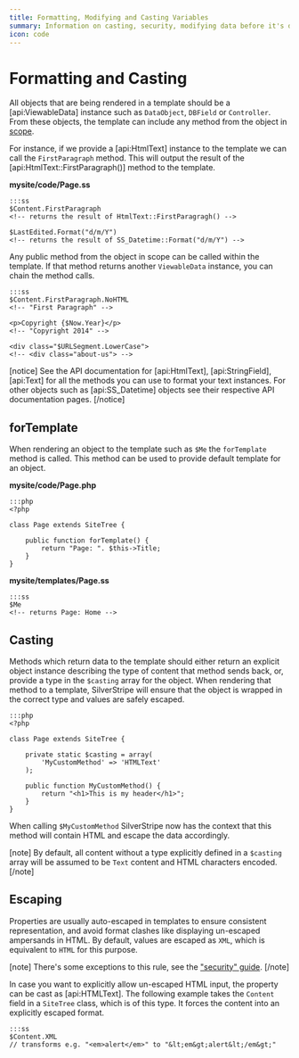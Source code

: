 ```yaml
---
title: Formatting, Modifying and Casting Variables
summary: Information on casting, security, modifying data before it's displayed to the user and how to format data within the template.
icon: code
---
```

# Formatting and Casting

All objects that are being rendered in a template should be a [api:ViewableData] instance such as `DataObject`, 
`DBField` or `Controller`. From these objects, the template can include any method from the object in 
[scope](syntax#scope).

For instance, if we provide a [api:HtmlText] instance to the template we can call the `FirstParagraph` method. This will 
output the result of the [api:HtmlText::FirstParagraph()] method to the template.

**mysite/code/Page.ss**

	:::ss
	$Content.FirstParagraph
	<!-- returns the result of HtmlText::FirstParagragh() -->

	$LastEdited.Format("d/m/Y")
	<!-- returns the result of SS_Datetime::Format("d/m/Y") -->

Any public method from the object in scope can be called within the template. If that method returns another 
`ViewableData` instance, you can chain the method calls.

	:::ss
	$Content.FirstParagraph.NoHTML
	<!-- "First Paragraph" -->

	<p>Copyright {$Now.Year}</p>
	<!-- "Copyright 2014" -->

	<div class="$URLSegment.LowerCase">
	<!-- <div class="about-us"> -->

[notice]
See the API documentation for [api:HtmlText], [api:StringField], [api:Text] for all the methods you can use to format 
your text instances. For other objects such as [api:SS_Datetime] objects see their respective API documentation pages.
[/notice]

## forTemplate

When rendering an object to the template such as `$Me` the `forTemplate` method is called. This method can be used to 
provide default template for an object.

**mysite/code/Page.php**
	
	:::php
	<?php

	class Page extends SiteTree {

		public function forTemplate() {
			return "Page: ". $this->Title;
		}
	}

**mysite/templates/Page.ss**
	
	:::ss
	$Me
	<!-- returns Page: Home -->

## Casting

Methods which return data to the template should either return an explicit object instance describing the type of 
content that method sends back, or, provide a type in the `$casting` array for the object. When rendering that method 
to a template, SilverStripe will ensure that the object is wrapped in the correct type and values are safely escaped.

	:::php
	<?php

	class Page extends SiteTree {

		private static $casting = array(
			'MyCustomMethod' => 'HTMLText' 
		);

		public function MyCustomMethod() {
			return "<h1>This is my header</h1>";
		}
	}

When calling `$MyCustomMethod` SilverStripe now has the context that this method will contain HTML and escape the data
accordingly. 

[note]
By default, all content without a type explicitly defined in a `$casting` array will be assumed to be `Text` content 
and HTML characters encoded.
[/note]

## Escaping

Properties are usually auto-escaped in templates to ensure consistent representation, and avoid format clashes like 
displaying un-escaped ampersands in HTML. By default, values are escaped as `XML`, which is equivalent to `HTML` for 
this purpose. 

[note]
There's some exceptions to this rule, see the ["security" guide](../security).
[/note]

In case you want to explicitly allow un-escaped HTML input, the property can be cast as [api:HTMLText]. The following 
example takes the `Content` field in a `SiteTree` class, which is of this type. It forces the content into an explicitly 
escaped format.

	:::ss
	$Content.XML 
	// transforms e.g. "<em>alert</em>" to "&lt;em&gt;alert&lt;/em&gt;"
